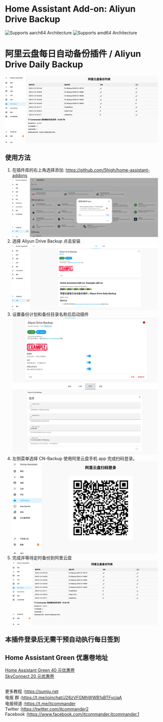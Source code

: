 # Home Assistant Add-on: Aliyun Drive Backup


![Supports aarch64 Architecture][aarch64-shield]
![Supports amd64 Architecture][amd64-shield]

[aarch64-shield]: https://img.shields.io/badge/aarch64-yes-green.svg
[amd64-shield]: https://img.shields.io/badge/amd64-yes-green.svg
[armhf-shield]: https://img.shields.io/badge/armhf-yes-green.svg
[armv7-shield]: https://img.shields.io/badge/armv7-yes-green.svg
[i386-shield]: https://img.shields.io/badge/i386-yes-green.svg

# 阿里云盘每日自动备份插件 / Aliyun Drive Daily Backup

![Aliyun Image](https://github.com/5high/Home-Assistant-Addons/blob/main/addons/images/aliyun.png?raw=true)

## 使用方法

1. 在插件库的右上角选择添加: https://github.com/5high/home-assistant-addons
   ![Aliyun Image](https://github.com/5high/Home-Assistant-Addons/blob/main/addons/images/add.png?raw=true)
2. 选择 Aliyun Drive Backup 点击安装
   ![Aliyun Image](https://github.com/5high/Home-Assistant-Addons/blob/main/addons/images/install.png?raw=true)
3. 设置备份计划和备份目录名称后启动插件
   ![Aliyun Image](https://github.com/5high/Home-Assistant-Addons/blob/main/addons/images/1.png?raw=true)
   ![Aliyun Image](https://github.com/5high/Home-Assistant-Addons/blob/main/addons/images/2.png?raw=true)
4. 左侧菜单选择 CN-Backup 使用阿里云盘手机 app 完成扫码登录。
   ![Aliyun Image](https://github.com/5high/Home-Assistant-Addons/blob/main/addons/images/scan.png?raw=true)
5. 完成并等待定时备份到阿里云盘
   ![Aliyun Image](https://github.com/5high/Home-Assistant-Addons/blob/main/addons/images/aliyun.png?raw=true)

## 本插件登录后无需干预自动执行每日签到

## Home Assistant Green 优惠卷地址

[Home Assistant Green 40 元优惠卷](https://sumju.net/?p=7943)  
[SkyConnect 20 元优惠卷](https://sumju.net/?p=7943)  

##

更多教程 :https://sumju.net  
电报 群 :https://t.me/joinchat/J26zVFGMhWWB1sBTFvcjaA  
电报频道 :https://t.me/itcommander  
Twitter :https://twitter.com/itcommander2  
Facebook :https://www.facebook.com/itcommander.itcommander.1  
